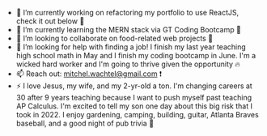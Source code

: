 - 🔭 I’m currently working on refactoring my portfolio to use ReactJS, check it out below :eyes:
- 🌱 I’m currently learning the MERN stack via GT Coding Bootcamp :floppy_disk:
- 👯 I’m looking to collaborate on food-related web projects :pizza:
- 🤔 I’m looking for help with finding a job! I finish my last year teaching high school math in May and I finish my coding bootcamp in June. I'm a wicked hard worker and I'm going to thrive given the opportunity :fire:
- 📫 Reach out: mitchel.wachtel@gmail.com :exclamation:
- ⚡ I love Jesus, my wife, and my 2-yr-old a ton. I'm changing careers at 30 after 9 years teaching because I want to push myself past teaching AP Calculus. I'm excited to tell my son one day about this big risk that I took in 2022. I enjoy gardening, camping, building, guitar, Atlanta Braves baseball, and a good night of pub trivia :beers:

